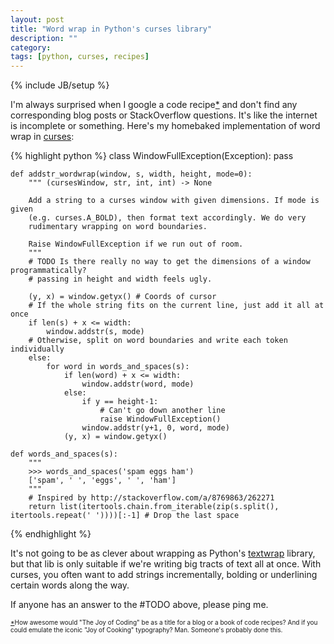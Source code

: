```yaml
---
layout: post
title: "Word wrap in Python's curses library"
description: ""
category: 
tags: [python, curses, recipes]
---
```

{% include JB/setup %}

I'm always surprised when I google a code recipe<a id="footnote-ref" href="#footnote">*</a> and don't find any corresponding blog posts or StackOverflow questions. It's like the internet is incomplete or something. Here's my homebaked implementation of word wrap in [curses](http://docs.python.org/2/library/curses.html):

{% highlight python %}
    class WindowFullException(Exception):
        pass

    def addstr_wordwrap(window, s, width, height, mode=0):
        """ (cursesWindow, str, int, int) -> None

        Add a string to a curses window with given dimensions. If mode is given 
        (e.g. curses.A_BOLD), then format text accordingly. We do very 
        rudimentary wrapping on word boundaries.

        Raise WindowFullException if we run out of room.
        """
        # TODO Is there really no way to get the dimensions of a window programmatically?
        # passing in height and width feels ugly.

        (y, x) = window.getyx() # Coords of cursor
        # If the whole string fits on the current line, just add it all at once
        if len(s) + x <= width:
            window.addstr(s, mode)
        # Otherwise, split on word boundaries and write each token individually
        else:
            for word in words_and_spaces(s):
                if len(word) + x <= width:
                    window.addstr(word, mode)
                else:
                    if y == height-1:
                        # Can't go down another line
                        raise WindowFullException()
                    window.addstr(y+1, 0, word, mode)
                (y, x) = window.getyx()

    def words_and_spaces(s):
        """
        >>> words_and_spaces('spam eggs ham')
        ['spam', ' ', 'eggs', ' ', 'ham']
        """
        # Inspired by http://stackoverflow.com/a/8769863/262271
        return list(itertools.chain.from_iterable(zip(s.split(), itertools.repeat(' '))))[:-1] # Drop the last space
{% endhighlight %}

It's not going to be as clever about wrapping as Python's [textwrap](http://docs.python.org/2/library/textwrap.html) library, but that lib is only suitable if we're writing big tracts of text all at once. With curses, you often want to add strings incrementally, bolding or underlining certain words along the way.

If anyone has an answer to the #TODO above, please ping me.

<p id="footnote" style="font-size:x-small;"><a href="#footnote-ref">*</a>How awesome would "The Joy of Coding" be as a title for a blog or a book of code recipes? And if you could emulate the iconic "Joy of Cooking" typography? Man. Someone's probably done this.</p>
